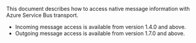 This document describes how to access native message information with Azure Service Bus transport.
- Incoming message access is available from version 1.4.0 and above.
- Outgoing message access is available from version 1.7.0 and above.
